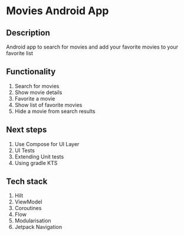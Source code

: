 # Movies Android App #

## Description ##

Android app to search for movies and add your favorite movies to your favorite list

## Functionality ##
1. Search for movies
2. Show movie details
3. Favorite a movie
4. Show list of favorite movies
5. Hide a movie from search results

## Next steps ##
1. Use Compose for UI Layer
2. UI Tests
3. Extending Unit tests
4. Using gradle KTS

## Tech stack ##
1. Hilt
2. ViewModel
3. Coroutines
4. Flow
5. Modularisation
6. Jetpack Navigation
